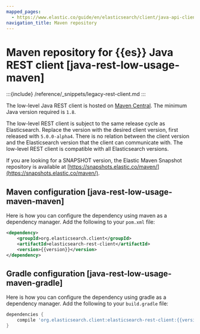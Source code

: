 ```yaml
---
mapped_pages:
  - https://www.elastic.co/guide/en/elasticsearch/client/java-api-client/current/java-rest-low-usage-maven.html
navigation_title: Maven repository
---
```


# Maven repository for {{es}} Java REST client [java-rest-low-usage-maven]

:::{include} /reference/_snippets/legacy-rest-client.md
:::

The low-level Java REST client is hosted on [Maven Central](https://search.maven.org/#search%7Cga%7C1%7Cg%3A%22org.elasticsearch.client%22). The minimum Java version required is `1.8`.

The low-level REST client is subject to the same release cycle as Elasticsearch. Replace the version with the desired client version, first released with `5.0.0-alpha4`. There is no relation between the client version and the Elasticsearch version that the client can communicate with. The low-level REST client is compatible with all Elasticsearch versions.

If you are looking for a SNAPSHOT version, the Elastic Maven Snapshot repository is available at [https://snapshots.elastic.co/maven/](https://snapshots.elastic.co/maven/).

## Maven configuration [java-rest-low-usage-maven-maven]

Here is how you can configure the dependency using maven as a dependency manager. Add the following to your `pom.xml` file:

```xml subs=true
<dependency>
    <groupId>org.elasticsearch.client</groupId>
    <artifactId>elasticsearch-rest-client</artifactId>
    <version>{{version}}</version>
</dependency>
```


## Gradle configuration [java-rest-low-usage-maven-gradle]

Here is how you can configure the dependency using gradle as a dependency manager. Add the following to your `build.gradle` file:

```groovy subs=true
dependencies {
    compile 'org.elasticsearch.client:elasticsearch-rest-client:{{version}}'
}
```


